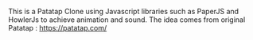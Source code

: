 This is a Patatap Clone using Javascript libraries such as PaperJS and HowlerJs to achieve animation and sound. 
The idea comes from original Patatap : https://patatap.com/
